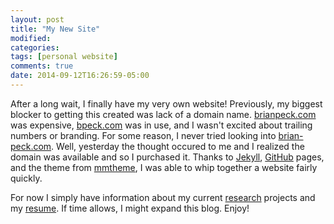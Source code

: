 ```yaml
---
layout: post
title: "My New Site"
modified:
categories: 
tags: [personal website]
comments: true
date: 2014-09-12T16:26:59-05:00
---
```


After a long wait, I finally have my very own website!
Previously, my biggest blocker to getting this created was lack of a domain name.
[brianpeck.com][brianpeck] was expensive, [bpeck.com][bpeck] was in use, and I wasn't excited about trailing numbers or branding.
For some reason, I never tried looking into [brian-peck.com][brian-peck].
Well, yesterday the thought occured to me and I realized the domain was available and so I purchased it.
Thanks to [Jekyll], [GitHub] pages, and the theme from [mmtheme], I was able to whip together a website fairly quickly.

For now I simply have information about my current [research][research] projects and my [resume][resume].
If time allows, I might expand this blog.
Enjoy!


[brianpeck]: http://www.brianpeck.com/
[brian-peck]: http://www.brian-peck.com/
[bpeck]: http://www.bpeck.com/
[Jekyll]: http://jekyllrb.com/
[GitHub]: https://github.com/
[mmtheme]: http://mademistakes.com/articles/minimal-mistakes-jekyll-theme/
[research]: /research/
[resume]: /resume/
